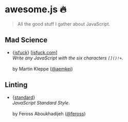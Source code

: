 # awesome.js 🔥

> All the good stuff I gather about JavaScript.

## Mad Science

- {[jsfuck](https://github.com/aemkei/jsfuck)} [[jsfuck.com](http://jsfuck.com)]<br>
*Write any JavaScript with the six characters `[]()!+`.*<br><br>by Martin Kleppe ([@aemkei](http://twitter.com/aemkei))

## Linting

- {[standard](https://github.com/feross/standard)}<br>
*JavaScript Standard Style*.<br><br>
by Feross Aboukhadijeh ([@feross](https://twitter.com/feross))
